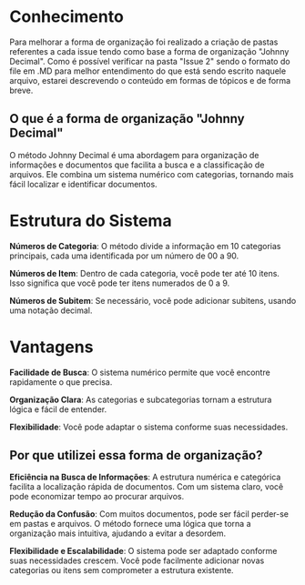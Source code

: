 # Conhecimento

 Para melhorar a forma de organização foi realizado a criação de pastas referentes a cada issue tendo como base a forma de organização "Johnny Decimal".
 Como é possível verificar na pasta "Issue 2" sendo o formato do file em .MD para melhor
 entendimento do que está sendo escrito naquele arquivo, estarei descrevendo o conteúdo em formas de tópicos e de forma breve.

## O que é a forma de organização "Johnny Decimal"

O método Johnny Decimal é uma abordagem para organização de informações e documentos que facilita a busca e a classificação de arquivos. Ele combina um sistema numérico com categorias, tornando mais fácil localizar e identificar documentos.

# Estrutura do Sistema

**Números de Categoria**: O método divide a informação em 10 categorias principais, cada uma identificada por um número de 00 a 90.

**Números de Item**: Dentro de cada categoria, você pode ter até 10 itens. Isso significa que você pode ter itens numerados de 0 a 9.

**Números de Subitem**: Se necessário, você pode adicionar subitens, usando uma notação decimal.

# Vantagens

**Facilidade de Busca**: O sistema numérico permite que você encontre rapidamente o que precisa.

**Organização Clara**: As categorias e subcategorias tornam a estrutura lógica e fácil de entender.

**Flexibilidade**: Você pode adaptar o sistema conforme suas necessidades.

## Por que utilizei essa forma de organização?

**Eficiência na Busca de Informações**:
A estrutura numérica e categórica facilita a localização rápida de documentos. Com um sistema claro, você pode economizar tempo ao procurar arquivos.

**Redução da Confusão**:
Com muitos documentos, pode ser fácil perder-se em pastas e arquivos. O método fornece uma lógica que torna a organização mais intuitiva, ajudando a evitar a desordem.

**Flexibilidade e Escalabilidade**:
O sistema pode ser adaptado conforme suas necessidades crescem. Você pode facilmente adicionar novas categorias ou itens sem comprometer a estrutura existente.
